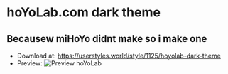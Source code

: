 # hoYoLab.com dark theme
## Becausew miHoYo didnt make so i make one
- Download at: https://userstyles.world/style/1125/hoyolab-dark-theme 
- Preview: ![Preview hoYoLab](https://irilith.github.io/irisproject/Theme/HoYoLab/Preview/HoYoLABDarkThemePreview.png)
